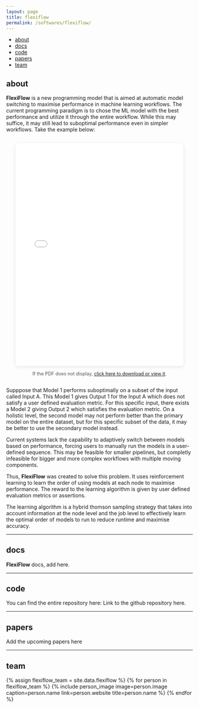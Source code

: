 ```yaml
---
layout: page
title: flexiflow
permalink: /softwares/flexiflow/
---
```



<!-- Navigation Bar -->
<div class="navbar">
    <div class="navbar-inner">
        <ul class="nav">
            <li><a href="#about">about</a></li>
            <li><a href="#docs">docs</a></li>
            <li><a href="#code">code</a></li>
            <li><a href="#papers">papers</a></li>
            <li><a href="#team">team</a></li>
        </ul>
    </div>
</div>


## about

**FlexiFlow** is a new programming model that is aimed at automatic model switching to maximise performance in machine learning workflows.
The current programming paradigm is to chose the ML model with the best performance and utilize it through the entire workflow. While this may suffice, it may still lead to suboptimal performance even in simpler workflows. Take the example below:

<div style="text-align:center; margin: 2em 0;">
  <embed src="/images/softwares/FlexiFlow-Arch.pdf" type="application/pdf" width="90%" height="600px" style="border-radius:8px; box-shadow:0 2px 8px rgba(0,0,0,0.1);" />
  <p style="font-size:0.9em; color:#555;">If the PDF does not display, <a href="/images/softwares/flexiflow-arch.pdf" target="_blank">click here to download or view it</a>.</p>
</div>

Supppose that Model 1 performs suboptimally on a subset of the input called Input A. This Model 1 gives Output 1 for the Input A which does not satisfy a user defined evaluation metric. For this specific input, there exists a Model 2 giving Output 2 which satisfies the evaluation metric.
On a holistic level, the second model may not perform better than the primary model on the entire dataset, but for this specific subset of the data, it may be better to use the secondary model instead.

Current systems lack the capability to adaptively switch between models based on performance, forcing users to manually run the models in a user-defined sequence. This may be feasible for smaller pipelines, but completly infeasible for bigger and more complex workflows with multiple moving components.

Thus, **FlexiFlow** was created to solve this problem. It uses reinforcement learning to learn the order of using models at each node to maximise performance. The reward to the learning algorithm is given by user defined evaluation metrics or assertions.

The learning algorithm is a hybrid thomson sampling strategy that takes into account information at the node level and the job level to effectively learn the optimal order of models to run to reduce runtime and maximise accuracy.

-------------

## docs

**FlexiFlow** docs, add here.

-------------

## code

You can find the entire repository here: Link to the github repository here.

-------------

## papers

Add the upcoming papers here

-------------

## team

<div class="flex-container people image-container">
{% assign flexiflow_team = site.data.flexiflow %}
{% for person in flexiflow_team %}
  {% include person_image image=person.image caption=person.name link=person.website title=person.name %}
{% endfor %}
</div>


